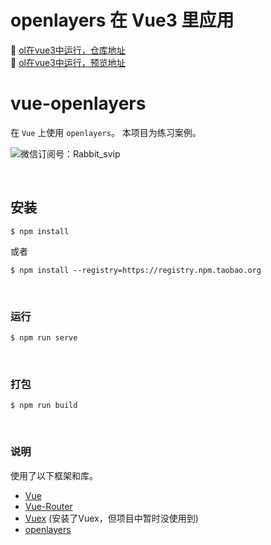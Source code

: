 # openlayers 在 Vue3 里应用
 :rocket: [ol在vue3中运行，仓库地址](https://gitee.com/k21vin/front-end-data-visualization)
<br>
 :rocket: [ol在vue3中运行，预览地址](http://k21vin.gitee.io/front-end-data-visualization/#/)

# vue-openlayers

在 ``Vue`` 上使用 ``openlayers``。
本项目为练习案例。

![微信订阅号：Rabbit_svip](https://images.gitee.com/uploads/images/2020/0606/204201_c329f5ac_4809606.png)


<br>

## 安装
```
$ npm install
```
或者
```
$ npm install --registry=https://registry.npm.taobao.org
```

<br>

### 运行
```
$ npm run serve
```

<br>

### 打包
```
$ npm run build
```

<br>

### 说明
使用了以下框架和库。<br>
- [Vue](https://cn.vuejs.org/)
- [Vue-Router](https://router.vuejs.org/zh/)
- [Vuex](https://vuex.vuejs.org/zh/) (安装了Vuex，但项目中暂时没使用到)
- [openlayers](https://openlayers.org/)
